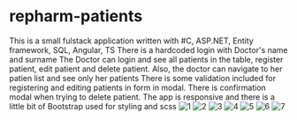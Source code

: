 # repharm-patients
This is a small fulstack application written with #C, ASP.NET, Entity framework, SQL, Angular, TS
There is a hardcoded login with Doctor's name and surname
The Doctor can login and see all patients in the table, register patient, edit patient and delete patient. Also, the doctor can navigate to her patien list and see only her patients
There is some validation included for registering and editing patients in form in modal.
There is confirmation modal when trying to delete patient.
The app is responsive and there is a little bit of Bootstrap used for styling and scss
![1](https://github.com/Scerbakova/repharm-patients/assets/97510856/d0f9c7a8-3292-48fa-9783-c127fb02b3a7)
![2](https://github.com/Scerbakova/repharm-patients/assets/97510856/6bde4cc6-09a6-4480-89ff-0df92f125299)
![3](https://github.com/Scerbakova/repharm-patients/assets/97510856/16870f63-38ad-4727-914b-4419f14240f1)
![4](https://github.com/Scerbakova/repharm-patients/assets/97510856/e9b70214-686e-4d94-be05-b6111f642dfa)
![5](https://github.com/Scerbakova/repharm-patients/assets/97510856/9526d9f7-21c3-4ff2-8365-83c1c104d9fb)
![6](https://github.com/Scerbakova/repharm-patients/assets/97510856/c71633d6-49ec-4b6a-9db9-4f7779db541c)
![7](https://github.com/Scerbakova/repharm-patients/assets/97510856/a4e754c3-4ccf-4c48-a858-f4e2bb5b81fc)
